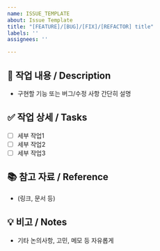 ```yaml
---
name: ISSUE_TEMPLATE
about: Issue Template
title: "[FEATURE]/[BUG]/[FIX]/[REFACTOR] title"
labels: ''
assignees: ''

---
```


## 📝 작업 내용 / Description
- 구현할 기능 또는 버그/수정 사항 간단히 설명

## ✅ 작업 상세 / Tasks
- [ ] 세부 작업1
- [ ] 세부 작업2
- [ ] 세부 작업3

## 📚 참고 자료 / Reference
- (링크, 문서 등)

## 💡 비고 / Notes
- 기타 논의사항, 고민, 메모 등 자유롭게
